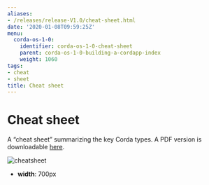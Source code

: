 ```yaml
---
aliases:
- /releases/release-V1.0/cheat-sheet.html
date: '2020-01-08T09:59:25Z'
menu:
  corda-os-1-0:
    identifier: corda-os-1-0-cheat-sheet
    parent: corda-os-1-0-building-a-cordapp-index
    weight: 1060
tags:
- cheat
- sheet
title: Cheat sheet
---
```



# Cheat sheet

A “cheat sheet” summarizing the key Corda types. A PDF version is downloadable [here](/en/pdf/corda-cheat-sheet.pdf).

![cheatsheet](/en/images/cheatsheet.jpg "cheatsheet")

* **width**: 
700px




